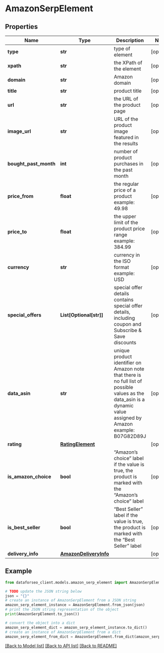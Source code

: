 # AmazonSerpElement


## Properties

Name | Type | Description | Notes
------------ | ------------- | ------------- | -------------
**type** | **str** | type of element | [optional] 
**xpath** | **str** | the XPath of the element | [optional] 
**domain** | **str** | Amazon domain | [optional] 
**title** | **str** | product title | [optional] 
**url** | **str** | the URL of the product page | [optional] 
**image_url** | **str** | URL of the product image featured in the results | [optional] 
**bought_past_month** | **int** | number of product purchases in the past month | [optional] 
**price_from** | **float** | the regular price of a product example: 49.98 | [optional] 
**price_to** | **float** | the upper limit of the product price range example: 384.99 | [optional] 
**currency** | **str** | currency in the ISO format example: USD | [optional] 
**special_offers** | **List[Optional[str]]** | special offer details contains special offer details, including coupon and Subscribe &amp; Save discounts | [optional] 
**data_asin** | **str** | unique product identifier on Amazon note that there is no full list of possible values as the data_asin is a dynamic value assigned by Amazon example: B07G82D89J | [optional] 
**rating** | [**RatingElement**](RatingElement.md) |  | [optional] 
**is_amazon_choice** | **bool** | “Amazon’s choice” label if the value is true, the product is marked with the “Amazon’s choice” label | [optional] 
**is_best_seller** | **bool** | “Best Seller” label if the value is true, the product is marked with the “Best Seller” label | [optional] 
**delivery_info** | [**AmazonDeliveryInfo**](AmazonDeliveryInfo.md) |  | [optional] 

## Example

```python
from dataforseo_client.models.amazon_serp_element import AmazonSerpElement

# TODO update the JSON string below
json = "{}"
# create an instance of AmazonSerpElement from a JSON string
amazon_serp_element_instance = AmazonSerpElement.from_json(json)
# print the JSON string representation of the object
print(AmazonSerpElement.to_json())

# convert the object into a dict
amazon_serp_element_dict = amazon_serp_element_instance.to_dict()
# create an instance of AmazonSerpElement from a dict
amazon_serp_element_from_dict = AmazonSerpElement.from_dict(amazon_serp_element_dict)
```
[[Back to Model list]](../README.md#documentation-for-models) [[Back to API list]](../README.md#documentation-for-api-endpoints) [[Back to README]](../README.md)



